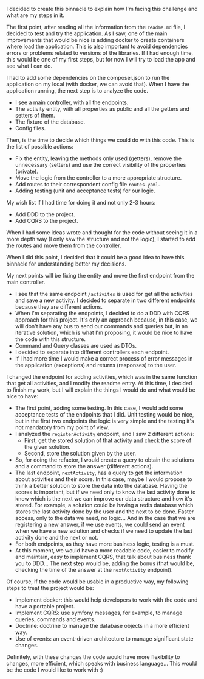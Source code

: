 I decided to create this binnacle to explain how I'm facing this challenge and what are my steps in it.

The first point, after reading all the information from the ```readme.md``` file, I decided to test and try the application.
As I saw, one of the main improvements that would be nice is adding docker to create containers where load the application.
This is also important to avoid dependencies errors or problems related to versions of the libraries.
If I had enough time, this would be one of my first steps, but for now I will try to load the app and see what I can do.

I had to add some dependencies on the composer.json to run the application on my local (with docker, we can avoid that).
When I have the application running, the next step is to analyze the code.
- I see a main controller, with all the endpoints.
- The activity entity, with all properties as public and all the getters and setters of them.
- The fixture of the database.
- Config files.

Then, is the time to decide which things we could do with this code. This is the list of possible actions:
- Fix the entity, leaving the methods only used (getters), remove the unnecessary (setters) and use the correct visibility of the properties (private).
- Move the logic from the controller to a more appropriate structure.
- Add routes to their correspondent config file ```routes.yaml```.
- Adding testing (unit and acceptance tests) for our logic.

My wish list if I had time for doing it and not only 2-3 hours:
- Add DDD to the project.
- Add CQRS to the project.

When I had some ideas wrote and thought for the code without seeing it in a more depth way (I only saw the structure and not the logic),
I started to add the routes and move them from the controller.

When I did this point, I decided that it could be a good idea to have this binnacle for understanding better my decisions.

My next points will be fixing the entity and move the first endpoint from the main controller.
- I see that the same endpoint ```/activites``` is used for get all the activities and save a new activity. 
I decided to separate in two different endpoints because they are different actions.
- When I'm separating the endpoints, I decided to do a DDD with CQRS approach for this project.
It's only an approach because, in this case, we will don't have any bus to send our commands and queries but, in an iterative solution, which is what I'm proposing, it would be nice to have the code with this structure.
- Command and Query classes are used as DTOs.
- I decided to separate into different controllers each endpoint.
- If I had more time I would make a correct process of error messages in the application (exceptions) and returns (responses) to the user.

I changed the endpoint for adding activities, which was in the same function that get all activities, and I modify the readme entry.
At this time, I decided to finish my work, but I will explain the things I would do and what would be nice to have:
 - The first point, adding some testing. In this case, I would add some acceptance tests of the endpoints that I did.
Unit testing would be nice, but in the first two endpoints the logic is very simple and the testing it's not mandatory from my point of view.
 - I analyzed the ```registerActivity``` endpoint, and I saw 2 different actions: 
   - First, get the stored solution of that activity and check the score of the given solution.
   - Second, store the solution given by the user.
 - So, for doing the refactor, I would create a query to obtain the solutions and a command to store the answer (different actions).
 - The last endpoint, ```nextActivity```, has a query to get the information about activities and their score.
In this case, maybe I would propose to think a better solution to store the data into the database.
Having the scores is important, but if we need only to know the last activity done to know which is the next we can improve our data structure and how it's stored.
For example, a solution could be having a redis database which stores the last activity done by the user and the next to be done.
Faster access, only to the data we need, no logic... And in the case that we are registering a new answer, if we use events, we could send an event when we have a new solution and checks if we need to update the last activity done and the next or not.
 - For both endpoints, as they have more business logic, testing is a must.
 - At this moment, we would have a more readable code, easier to modify and maintain, easy to implement CQRS, that talk about business thank you to DDD...
The next step would be, adding the bonus (that would be, checking the time of the answer at the ```nextActivity``` endpoint).

Of course, if the code would be usable in a productive way, my following steps to treat the project would be:
 - Implement docker: this would help developers to work with the code and have a portable project.
 - Implement CQRS: use symfony messages, for example, to manage queries, commands and events.
 - Doctrine: doctrine to manage the database objects in a more efficient way.
 - Use of events: an event-driven architecture to manage significant state changes.

Definitely, with these changes the code would have more flexibility to changes, more efficient, which speaks with business language...
This would be the code I would like to work with :) 